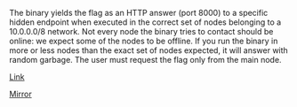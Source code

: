 
The binary yields the flag as an HTTP answer (port 8000) to a specific hidden endpoint when executed in the correct set of nodes belonging to a 10.0.0.0/8 network. Not every node the binary tries to contact should be online: we expect some of the nodes to be offline. If you run the binary in more or less nodes than the exact set of nodes expected, it will answer with random garbage. The user must request the flag only from the main node.

[Link](https://cloud.ufscar.br:8080/v1/AUTH_c93b694078064b4f81afd2266a502511/static.pwn2win.party/inherit-the-stars_29e2203521cd788c1e467497b7af81bdea3cfe495ccb297e50a863a650c81b93.tar.gz)

[Mirror](https://static.pwn2win.party/inherit-the-stars_29e2203521cd788c1e467497b7af81bdea3cfe495ccb297e50a863a650c81b93.tar.gz)

